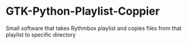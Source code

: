 # GTK-Python-Playlist-Coppier
Small software that takes Rythmbox playlist and copies files from that playlist to specific directory
